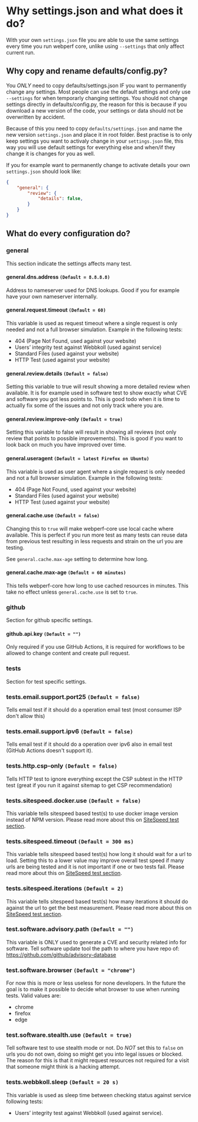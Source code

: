 # Why settings.json and what does it do?

With your own `settings.json` file you are able to use the same settings
every time you run webperf core, unlike using `--settings` that only affect current run.

## Why copy and rename defaults/config.py?

You *ONLY* need to copy defaults/settings.json IF you want to permanently change any settings.
Most people can use the default settings and only use `--settings` for when temporarly changing settings.
You should not change settings directly in defaults/config.py,
the reason for this is because if you download a new version of the code, your settings or data should not be overwritten by accident.

Because of this you need to copy `defaults/settings.json` and name the new version `settings.json` and place it in root folder.
Best practise is to only keep settings you want to activaly change in your `settings.json` file,
this way you will use default settings for everything else and when/if they change it is changes for you as well.

If you for example want to permanently change to activate details your own `settings.json` should look like:

```json
{
    "general": {
        "review": {
            "details": false,
        }
    }
}
```

## What do every configuration do?



### general
This section indicate the settings affects many test.

#### general.dns.address `(Default = 8.8.8.8)`

Address to nameserver used for DNS lookups.
Good if you for example have your own nameserver internally.

#### general.request.timeout `(Default = 60)`

This variable is used as request timeout where a single request is only needed and not a full browser simulation.
Example in the following tests:

- 404 (Page Not Found, used against your website)
- Users’ integrity test against Webbkoll (used against service)
- Standard Files (used against your website)
- HTTP Test (used against your website)

#### general.review.details `(Default = false)`

Setting this variable to true will result showing a more detailed review when available.
It is for example used in software test to show exactly what CVE and software you got less points to.
This is good todo when it is time to actually fix some of the issues and not only track where you are.

#### general.review.improve-only `(Default = true)`

Setting this variable to false will result in showing all reviews (not only review that points to possible improvements).
This is good if you want to look back on much you have improved over time.

#### general.useragent `(Default = latest Firefox on Ubuntu)`

This variable is used as user agent where a single request is only needed and not a full browser simulation.
Example in the following tests:

- 404 (Page Not Found, used against your website)
- Standard Files (used against your website)
- HTTP Test (used against your website)

#### general.cache.use `(Default = false)`
Changing this to `true` will make webperf-core use local cache where available.
This is perfect if you run more test as many tests can reuse data from previous test
resulting in less requests and strain on the url you are testing.

See `general.cache.max-age` setting to determine how long.

#### general.cache.max-age `(Default = 60 minutes)`
This tells webperf-core how long to use cached resources in minutes.
This take no effect unless `general.cache.use` is set to `true`.




### github

Section for github specific settings.

#### github.api.key `(Default = "")`

Only required if you use GitHub Actions, it is required for workflows to be allowed to change content and create pull request.



### tests

Section for test specific settings.

### tests.email.support.port25 `(Default = false)`

Tells email test if it should do a operation email test (most consumer ISP don't allow this)

### tests.email.support.ipv6 `(Default = false)`

Tells email test if it should do a operation over ipv6 also in email test (GitHub Actions doesn't support it).

### tests.http.csp-only `(Default = false)`

Tells HTTP test to ignore everything except the CSP subtest in the HTTP test (great if you run it against sitemap to get CSP recommendation)

### tests.sitespeed.docker.use `(Default = false)`

This variable tells sitespeed based test(s) to use docker image version instead of NPM version.
Please read more about this on [SiteSpeed test section](tests/sitespeed.md).

### tests.sitespeed.timeout `(Default = 300 ms)`

This variable tells sitespeed based test(s) how long it should wait for a url to load.
Setting this to a lower value may improve overall test speed if many urls are being tested and
it is not important if one or two tests fail.
Please read more about this on [SiteSpeed test section](tests/sitespeed.md).

### tests.sitespeed.iterations `(Default = 2)`

This variable tells sitespeed based test(s) how many iterations it should do against the url to get the best measurement.
Please read more about this on [SiteSpeed test section](tests/sitespeed.md).

### test.software.advisory.path `(Default = "")`
This variable is ONLY used to generate a CVE and security related info for software.
Tell software update tool the path to where you have repo of: https://github.com/github/advisory-database

### test.software.browser `(Default = "chrome")`
For now this is more or less useless for none developers.
In the future the goal is to make it possible to decide what browser to use when running tests.
Valid values are:
- chrome
- firefox
- edge

### test.software.stealth.use `(Default = true)`
Tell software test to use stealth mode or not.
Do *NOT* set this to `false` on urls you do not own, doing so might get you into legal issues or blocked.
The reason for this is that it might request resources not required for a visit
that someone might think is a hacking attempt.



### tests.webbkoll.sleep `(Default = 20 s)`

This variable is used as sleep time between checking status against service following tests:
- Users’ integrity test against Webbkoll (used against service).
